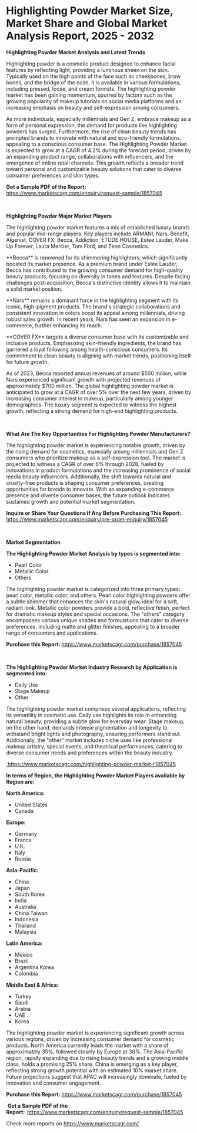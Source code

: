 <p><h1>Highlighting Powder Market Size, Market Share and Global Market Analysis Report, 2025 - 2032</h1></p><p><strong>Highlighting Powder Market Analysis and Latest Trends</strong></p>
<p><p>Highlighting powder is a cosmetic product designed to enhance facial features by reflecting light, providing a luminous sheen on the skin. Typically used on the high points of the face such as cheekbones, brow bones, and the bridge of the nose, it is available in various formulations, including pressed, loose, and cream formats. The highlighting powder market has been gaining momentum, spurred by factors such as the growing popularity of makeup tutorials on social media platforms and an increasing emphasis on beauty and self-expression among consumers.</p><p>As more individuals, especially millennials and Gen Z, embrace makeup as a form of personal expression, the demand for products like highlighting powders has surged. Furthermore, the rise of clean beauty trends has prompted brands to innovate with natural and eco-friendly formulations, appealing to a conscious consumer base. The Highlighting Powder Market is expected to grow at a CAGR of 4.2% during the forecast period, driven by an expanding product range, collaborations with influencers, and the emergence of online retail channels. This growth reflects a broader trend toward personal and customizable beauty solutions that cater to diverse consumer preferences and skin types.</p></p>
<p><strong>Get a Sample PDF of the Report:&nbsp;</strong> <a href="https://www.marketscagr.com/enquiry/request-sample/1857045?utm_campaign=1835&utm_medium=2&utm_source=Github&utm_content=ia&utm_term=07022025&utm_id=highlighting-powder">https://www.marketscagr.com/enquiry/request-sample/1857045</a></p>
<p>&nbsp;</p>
<p><strong>Highlighting Powder Major Market Players</strong></p>
<p><p>The highlighting powder market features a mix of established luxury brands and popular mid-range players. Key players include ARMANI, Nars, Benefit, Algenist, COVER FX, Becca, Addiction, ETUDE HOUSE, Estee Lauder, Make Up Forever, Laura Mercier, Tom Ford, and Zenn Cosmetics.</p><p>**Becca** is renowned for its shimmering highlighters, which significantly boosted its market presence. As a premium brand under Estée Lauder, Becca has contributed to the growing consumer demand for high-quality beauty products, focusing on diversity in tones and textures. Despite facing challenges post-acquisition, Becca's distinctive identity allows it to maintain a solid market position.</p><p>**Nars** remains a dominant force in the highlighting segment with its iconic, high-pigment products. The brand's strategic collaborations and consistent innovation in colors boost its appeal among millennials, driving robust sales growth. In recent years, Nars has seen an expansion in e-commerce, further enhancing its reach.</p><p>**COVER FX** targets a diverse consumer base with its customizable and inclusive products. Emphasizing skin-friendly ingredients, the brand has garnered a loyal following among health-conscious consumers. Its commitment to clean beauty is aligning with market trends, positioning itself for future growth.</p><p>As of 2023, Becca reported annual revenues of around $500 million, while Nars experienced significant growth with projected revenues of approximately $700 million. The global highlighting powder market is anticipated to grow at a CAGR of over 5% over the next few years, driven by increasing consumer interest in makeup, particularly among younger demographics. The luxury segment is expected to witness the highest growth, reflecting a strong demand for high-end highlighting products.</p></p>
<p>&nbsp;</p>
<p><strong>What Are The Key Opportunities For Highlighting Powder Manufacturers?</strong></p>
<p><p>The highlighting powder market is experiencing notable growth, driven by the rising demand for cosmetics, especially among millennials and Gen Z consumers who prioritize makeup as a self-expression tool. The market is projected to witness a CAGR of over 6% through 2028, fueled by innovations in product formulations and the increasing prominence of social media beauty influencers. Additionally, the shift towards natural and cruelty-free products is shaping consumer preferences, creating opportunities for brands to innovate. With an expanding e-commerce presence and diverse consumer bases, the future outlook indicates sustained growth and potential market segmentation.</p></p>
<p><strong>Inquire or Share Your Questions If Any Before Purchasing This Report:</strong> <a href="https://www.marketscagr.com/enquiry/pre-order-enquiry/1857045?utm_campaign=1835&utm_medium=2&utm_source=Github&utm_content=ia&utm_term=07022025&utm_id=highlighting-powder">https://www.marketscagr.com/enquiry/pre-order-enquiry/1857045</a></p>
<p>&nbsp;</p>
<p><strong>Market Segmentation</strong></p>
<p><strong>The Highlighting Powder Market Analysis by types is segmented into:</strong></p>
<p><ul><li>Pearl Color</li><li>Metallic Color</li><li>Others</li></ul></p>
<p><p>The highlighting powder market is categorized into three primary types: pearl color, metallic color, and others. Pearl color highlighting powders offer a subtle shimmer that enhances the skin's natural glow, ideal for a soft, radiant look. Metallic color powders provide a bold, reflective finish, perfect for dramatic makeup styles and special occasions. The "others" category encompasses various unique shades and formulations that cater to diverse preferences, including matte and glitter finishes, appealing to a broader range of consumers and applications.</p></p>
<p><strong>Purchase this Report:&nbsp;</strong><a href="https://www.marketscagr.com/purchase/1857045?utm_campaign=1835&utm_medium=2&utm_source=Github&utm_content=ia&utm_term=07022025&utm_id=highlighting-powder">https://www.marketscagr.com/purchase/1857045</a></p>
<p>&nbsp;</p>
<p><strong>The Highlighting Powder Market Industry Research by Application is segmented into:</strong></p>
<p><ul><li>Daily Use</li><li>Stage Makeup</li><li>Other</li></ul></p>
<p><p>The highlighting powder market comprises several applications, reflecting its versatility in cosmetic use. Daily use highlights its role in enhancing natural beauty, providing a subtle glow for everyday wear. Stage makeup, on the other hand, demands intense pigmentation and longevity to withstand bright lights and photography, ensuring performers stand out. Additionally, the "other" market includes niche uses like professional makeup artistry, special events, and theatrical performances, catering to diverse consumer needs and preferences within the beauty industry.</p></p>
<p><a href="https://www.marketscagr.com/highlighting-powder-market-r1857045?utm_campaign=1835&utm_medium=2&utm_source=Github&utm_content=ia&utm_term=07022025&utm_id=highlighting-powder">&nbsp;https://www.marketscagr.com/highlighting-powder-market-r1857045</a></p>
<p><strong>In terms of Region, the Highlighting Powder Market Players available by Region are:</strong></p>
<p>
    <p> <strong> North America: </strong>
        <ul>
            <li>United States</li>
            <li>Canada</li>
        </ul>
        </p> 
    <p> <strong> Europe: </strong>
        <ul>
            <li>Germany</li>
            <li>France</li>
            <li>U.K.</li>
            <li>Italy</li>
            <li>Russia</li>
        </ul>
        </p> 
    <p> <strong> Asia-Pacific: </strong>
        <ul>
            <li>China</li>
            <li>Japan</li>
            <li>South Korea</li>
            <li>India</li>
            <li>Australia</li>
            <li>China Taiwan</li>
            <li>Indonesia</li>
            <li>Thailand</li>
            <li>Malaysia</li>
        </ul>
        </p> 
    <p> <strong> Latin America: </strong>
        <ul>
            <li>Mexico</li>
            <li>Brazil</li>
            <li>Argentina Korea</li>
            <li>Colombia</li>
        </ul>
        </p> 
    <p> <strong> Middle East & Africa: </strong>
        <ul>
            <li>Turkey</li>
            <li>Saudi</li>
            <li>Arabia</li>
            <li>UAE</li>
            <li>Korea</li>
        </ul>
    </p>
    </p>
<p><p>The highlighting powder market is experiencing significant growth across various regions, driven by increasing consumer demand for cosmetic products. North America currently leads the market with a share of approximately 35%, followed closely by Europe at 30%. The Asia-Pacific region, rapidly expanding due to rising beauty trends and a growing middle class, holds a promising 25% share. China is emerging as a key player, reflecting strong growth potential with an estimated 10% market share. Future projections suggest that APAC will increasingly dominate, fueled by innovation and consumer engagement.</p></p>
<p><strong>Purchase this Report: </strong><a href="https://www.marketscagr.com/purchase/1857045?utm_campaign=1835&utm_medium=2&utm_source=Github&utm_content=ia&utm_term=07022025&utm_id=highlighting-powder">https://www.marketscagr.com/purchase/1857045</a></p>
<p>&nbsp;<strong>Get a Sample PDF of the Report:&nbsp;&nbsp;</strong><a href="https://www.marketscagr.com/enquiry/request-sample/1857045?utm_campaign=1835&utm_medium=2&utm_source=Github&utm_content=ia&utm_term=07022025&utm_id=highlighting-powder">https://www.marketscagr.com/enquiry/request-sample/1857045</a></p>
<p><strong></strong></p>
<p>Check more reports on <a href="https://www.marketscagr.com/?utm_campaign=1835&utm_medium=2&utm_source=Github&utm_content=ia&utm_term=07022025&utm_id=highlighting-powder">https://www.marketscagr.com/</a></p>